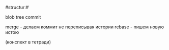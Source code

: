 #structur:#

blob
tree
commit

merge - делаем коммит не переписывая истории
rebase - пишем новую истою

(конспект в тетради)
